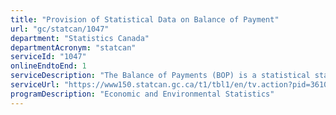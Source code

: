 ```yaml
---
title: "Provision of Statistical Data on Balance of Payment"
url: "gc/statcan/1047"
department: "Statistics Canada"
departmentAcronym: "statcan"
serviceId: "1047"
onlineEndtoEnd: 1
serviceDescription: "The Balance of Payments (BOP) is a statistical statement that records all economic transactions between Canadian residents and non-residents during a specific period of time in two accounts, the current account and the capital and the financial account. Transactions recorded in the balance of payments statement represent the exchanges and transfers of economic values between Canadian residents and non-residents. The economic values exchanged or transferred can be goods, services, primary and secondary income or financial claims. Government relies on these statistics to help shape it's financial and trade policies. BOP statistics are also used extensively by businesses, the academic community, the media and the public at large for both informational and analytical purposes. Finally, they are needed to meet Canada's statistical obligations to supranational organizations, such as the International Monetary Fund (IMF) and the Organization for Economic Co-operation and Development (OECD)."
serviceUrl: "https://www150.statcan.gc.ca/t1/tbl1/en/tv.action?pid=3610001601,https://www150.statcan.gc.ca/t1/tbl1/en/tv.action?pid=3610047201"
programDescription: "Economic and Environmental Statistics"
---
```

